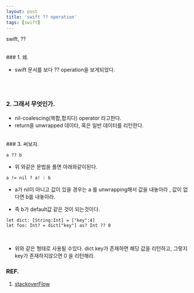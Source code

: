```yaml
---
layout: post
title: 'swift ?? operation'
tags: [swift]
---
```

swift, ??

<br>
### 1. 왜.

* swift 문서를 보다 ?? operation을 보게되었다.


<br><br>
### 2. 그래서 무엇인가.
* nil-coalescing(복합,합치다) operator 라고한다.
* return을 unwrapped 데이타, 혹은 일반 데이터를 리턴한다.

<br>
### 3. 써보자.

~~~
a ?? b
~~~

* 위 와같은 문법을 풀면 아래와같이된다.

~~~
a != nil ? a! : b 
~~~

* a가 nil이 아니고 값이 있을 경우는 a 를 unwrapping해서 값을 내놓아라 , 값이 없다면 b를 내놓아라.

* 즉 b가 default값 같은 것이 되는것이다.

~~~
let dict: [String:Int] = ["key":4]
let foo: Int? = dict["key"] as? Int ?? 0
~~~
<br>

* 위와 같은 형태로 사용될 수있다. dict key가 존재하면 해당 값을 리턴하고, 그렇지 key가 존재하지않으면 0 을 리턴해라. 




### REF.
1. [stackoverFlow](https://stackoverflow.com/questions/27439723/swift-optional-variable-assignment-with-default-value-double-question-marks)





